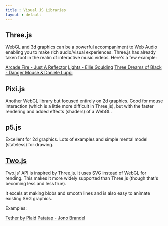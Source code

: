 ```yaml
---
title : Visual JS Libraries
layout : default
---
```


## Three.js

WebGL and 3d graphics can be a powerful accompaniment to Web Audio enabling you to make rich audio/visual experiences. Three.js has already taken foot in the realm of interactive music videos. Here's a few example: 

[Arcade Fire - Just A Reflector](http://www.justareflektor.com/)
[Lights - Ellie Goulding](http://lights.helloenjoy.com/)
[Three Dreams of Black - Danger Mouse & Daniele Luppi](http://www.ro.me/)

## Pixi.js

Another WebGL library but focused entirely on 2d graphics. Good for mouse interaction (which is a little more difficult in Three.js), but with the faster rendering and added effects (shaders) of a WebGL. 

## p5.js

Excellent for 2d graphics. Lots of examples and simple mental model (stateless) for drawing.

## [Two.js](https://jonobr1.github.io/two.js/#introduction)

Two.js' API is inspired by Three.js. It uses SVG instead of WebGL for rending. This makes it more widely supported than Three.js (though that's becoming less and less true). 

It excels at making blobs and smooth lines and is also easy to animate existing SVG graphics. 

Examples: 

[Tether by Plaid](http://tether.plaid.co.uk/)
[Patatap - Jono Brandel](http://www.patatap.com/)